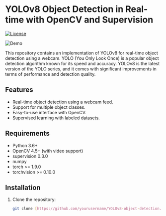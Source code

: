 # YOLOv8 Object Detection in Real-time with OpenCV and Supervision

[![License](https://img.shields.io/badge/license-MIT-blue.svg)](LICENSE) 

![Demo](demo.gif)

This repository contains an implementation of YOLOv8 for real-time object detection using a webcam. YOLO (You Only Look Once) is a popular object detection algorithm known for its speed and accuracy. YOLOv8 is the latest version of the YOLO series, and it comes with significant improvements in terms of performance and detection quality.

## Features

- Real-time object detection using a webcam feed.
- Support for multiple object classes.
- Easy-to-use interface with OpenCV.
- Supervised learning with labeled datasets.

## Requirements

- Python 3.6+
- OpenCV 4.5+ (with video support)
- supervision 0.3.0
- numpy
- torch >= 1.9.0
- torchvision >= 0.10.0

## Installation

1. Clone the repository:

   ```bash
   git clone [https://github.com/yourusername/YOLOv8-object-detection.git](https://github.com/S4vad/YOLOv8_object_detection_in_Real-time_web-cam_with_openCV_and_supervision.git)https://github.com/S4vad/YOLOv8_object_detection_in_Real-time_web-cam_with_openCV_and_supervision.git
